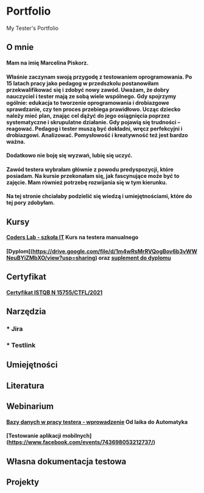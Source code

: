 # Portfolio
My Tester's Portfolio
## O mnie
#### Mam na imię Marcelina Piskorz. 
#### Właśnie zaczynam swoją przygodę z testowaniem oprogramowania. Po 15 latach pracy jako pedagog w przedszkolu postanowiłam przekwalifikować się i zdobyć nowy zawód. Uważam, że dobry nauczyciel i tester mają ze sobą wiele wspólnego. Gdy spojrzymy ogólnie: edukacja to tworzenie oprogramowania i drobiazgowe sprawdzanie, czy ten proces przebiega prawidłowo. Ucząc dziecko należy mieć plan, znając cel dążyć do jego osiągnięcia poprzez **systematyczne i skrupulatne działanie**. Gdy pojawią się trudności – reagować. Pedagog i tester muszą być **dokładni, wręcz perfekcyjni i drobiazgowi**. **Analizować**. **Pomysłowość i kreatywność** też jest bardzo ważna. 
#### Dodatkowo nie boję się wyzwań, **lubię się uczyć**. 
#### Zawód testera wybrałam głównie z powodu predyspozycji, które posiadam. Na kursie przekonałam się, jak fascynujące może być to zajęcie. Mam również potrzebę rozwijania się w tym kierunku.
#### Na tej stronie chciałaby podzielić się wiedzą i umiejętnościami, które do tej pory zdobyłam.

## Kursy
#### [Coders Lab - szkoła IT](https://coderslab.pl/pl/kurs/tester-manualny/o-kursie) Kurs na testera manualnego
#### [Dyplom[(https://drive.google.com/file/d/1m4wRsMrRVQogBov6b3vWWNeuBYiZMbXO/view?usp=sharing) oraz [suplement do dyplomu](https://drive.google.com/file/d/1729QDjJuJlWAnMryfiQy_B1JVfL9uZO4/view?usp=sharing)
## Certyfikat
#### [Certyfikat ISTQB N 15755/CTFL/2021](https://drive.google.com/drive/u/1/folders/1tZixmxsV4nSWn8PBTHP3BIVmK9BJxg2r)
## Narzędzia 
### * Jira
### * Testlink

## Umiejętności

## Literatura

## Webinarium
#### [Bazy danych w pracy testera - wprowadzenie](https://www.facebook.com/events/503041577357983/) Od laika do Automatyka 
#### [Testowanie aplikacji mobilnych] (https://www.facebook.com/events/743698053212737/)

## Własna dokumentacja testowa
## Projekty
